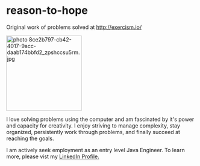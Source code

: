 # reason-to-hope
Original work of problems solved at http://exercism.io/

<img src="http://i1226.photobucket.com/albums/ee410/darren_pearson1/8ce2b797-cb42-4017-9acc-daab174bbfd2_zpshccsu5rm.jpg" border="0" alt=" photo 8ce2b797-cb42-4017-9acc-daab174bbfd2_zpshccsu5rm.jpg" alt="Reason To Hope" width="200"/>

I love solving problems using the computer and am fascinated by it's power and capacity for creativity.  I enjoy striving to manage complexity, stay organized, persistently work through problems, and finally succeed at reaching the goals.

I am actively seek employment as an entry level Java Engineer.  To learn more, please vist my [LinkedIn Profile.](https://www.linkedin.com/in/workwelldone)

